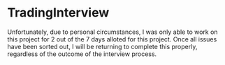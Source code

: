 # TradingInterview

Unfortunately, due to personal circumstances, I was only able to work on this project for 2 out of the 7 days alloted for this project. Once all issues have been sorted out, I will be returning to complete this properly, regardless of the outcome of the interview process.
